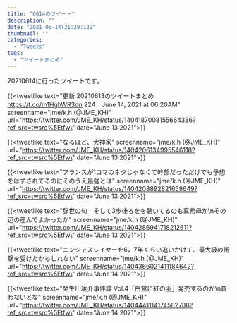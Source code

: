 ```yaml
---
title: "0614のツイート"
description: ""
date: "2021-06-14T21:20:12Z"
thumbnail: ""
categories:
  - "Tweets"
tags:
  - "ツイートまとめ"
---
```

20210614に行ったツイートです。
<!--more-->
{{<tweetlike text=\"更新 20210613のツイートまとめ https://t.co/m1HghWR3dn 224　June 14, 2021 at 06:20AM\" screenname=\"jme/k.h (@JME_KH)\" url=\"https://twitter.com/JME_KH/status/1404187008155664386?ref_src=twsrc%5Etfw\" date=\"June 13 2021\">}}

{{<tweetlike text=\"なるほど、犬神家\" screenname=\"jme/k.h (@JME_KH)\" url=\"https://twitter.com/JME_KH/status/1404206134995546118?ref_src=twsrc%5Etfw\" date=\"June 13 2021\">}}

{{<tweetlike text=\"フランスが1コマのネタじゃなくて幹部だっただけでも予想をはずされてるのにそのうえ最強とは\" screenname=\"jme/k.h (@JME_KH)\" url=\"https://twitter.com/JME_KH/status/1404208892821659649?ref_src=twsrc%5Etfw\" date=\"June 13 2021\">}}

{{<tweetlike text=\"辞世の句　そして3歩後ろをを聴いてるのも真希母か\nその辺の産んでよかったか\" screenname=\"jme/k.h (@JME_KH)\" url=\"https://twitter.com/JME_KH/status/1404286941718212611?ref_src=twsrc%5Etfw\" date=\"June 13 2021\">}}

{{<tweetlike text=\"ニンジャスレイヤーを6，7年くらい追いかけて、最大級の衝撃を受けたかもしれない\" screenname=\"jme/k.h (@JME_KH)\" url=\"https://twitter.com/JME_KH/status/1404366021411184642?ref_src=twsrc%5Etfw\" date=\"June 14 2021\">}}

{{<tweetlike text=\"癸生川凌介事件譚 Vol.4「白鷺に紅の羽」発売するのか\n買わないとな\" screenname=\"jme/k.h (@JME_KH)\" url=\"https://twitter.com/JME_KH/status/1404441114174582788?ref_src=twsrc%5Etfw\" date=\"June 14 2021\">}}

